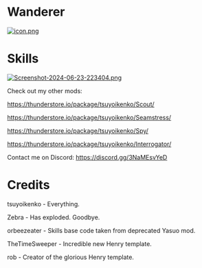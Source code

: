 # Wanderer

[![icon.png](https://i.postimg.cc/dtw04z35/icon.png)](https://postimg.cc/8sXDCXhv)

# Skills

[![Screenshot-2024-06-23-223404.png](https://i.postimg.cc/9QBd1rTz/Screenshot-2024-06-23-223404.png)](https://postimg.cc/3kd0xrtH)

Check out my other mods:

https://thunderstore.io/package/tsuyoikenko/Scout/

https://thunderstore.io/package/tsuyoikenko/Seamstress/

https://thunderstore.io/package/tsuyoikenko/Spy/

https://thunderstore.io/package/tsuyoikenko/Interrogator/

Contact me on Discord: https://discord.gg/3NaMEsvYeD

# Credits

tsuyoikenko - Everything.

Zebra - Has exploded. Goodbye.

orbeezeater - Skills base code taken from deprecated Yasuo mod.

TheTimeSweeper - Incredible new Henry template.

rob - Creator of the glorious Henry template.